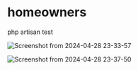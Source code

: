 # homeowners


php artisan test

![Screenshot from 2024-04-28 23-33-57](https://github.com/osaprog/homeowners/assets/7841525/9ca9522c-e07b-4c85-9b20-f5a46392e79c)



![Screenshot from 2024-04-28 23-37-50](https://github.com/osaprog/homeowners/assets/7841525/297c84b8-1c00-407c-a948-8de0d401a3df)
